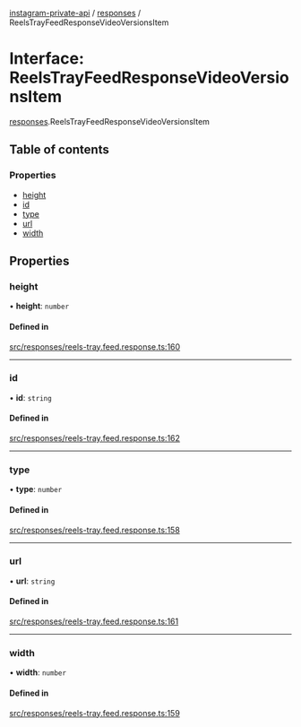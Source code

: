 [instagram-private-api](../../README.md) / [responses](../../modules/responses.md) / ReelsTrayFeedResponseVideoVersionsItem

# Interface: ReelsTrayFeedResponseVideoVersionsItem

[responses](../../modules/responses.md).ReelsTrayFeedResponseVideoVersionsItem

## Table of contents

### Properties

- [height](ReelsTrayFeedResponseVideoVersionsItem.md#height)
- [id](ReelsTrayFeedResponseVideoVersionsItem.md#id)
- [type](ReelsTrayFeedResponseVideoVersionsItem.md#type)
- [url](ReelsTrayFeedResponseVideoVersionsItem.md#url)
- [width](ReelsTrayFeedResponseVideoVersionsItem.md#width)

## Properties

### height

• **height**: `number`

#### Defined in

[src/responses/reels-tray.feed.response.ts:160](https://github.com/Nerixyz/instagram-private-api/blob/b3351b9/src/responses/reels-tray.feed.response.ts#L160)

___

### id

• **id**: `string`

#### Defined in

[src/responses/reels-tray.feed.response.ts:162](https://github.com/Nerixyz/instagram-private-api/blob/b3351b9/src/responses/reels-tray.feed.response.ts#L162)

___

### type

• **type**: `number`

#### Defined in

[src/responses/reels-tray.feed.response.ts:158](https://github.com/Nerixyz/instagram-private-api/blob/b3351b9/src/responses/reels-tray.feed.response.ts#L158)

___

### url

• **url**: `string`

#### Defined in

[src/responses/reels-tray.feed.response.ts:161](https://github.com/Nerixyz/instagram-private-api/blob/b3351b9/src/responses/reels-tray.feed.response.ts#L161)

___

### width

• **width**: `number`

#### Defined in

[src/responses/reels-tray.feed.response.ts:159](https://github.com/Nerixyz/instagram-private-api/blob/b3351b9/src/responses/reels-tray.feed.response.ts#L159)
